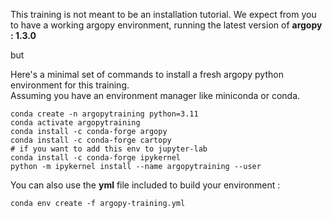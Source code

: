 This training is not meant to be an installation tutorial. We expect from you to have a working argopy environment, running the latest version of **argopy : 1.3.0**
  
but
  
Here's a minimal set of commands to install a fresh argopy python environment for this training.  
Assuming you have an environment manager like miniconda or conda.  

```
conda create -n argopytraining python=3.11
conda activate argopytraining
conda install -c conda-forge argopy
conda install -c conda-forge cartopy
# if you want to add this env to jupyter-lab
conda install -c conda-forge ipykernel
python -m ipykernel install --name argopytraining --user
```
  
You can also use the **yml** file included to build your environment : 
```
conda env create -f argopy-training.yml
```